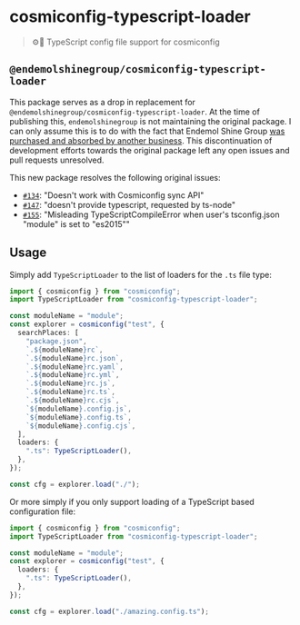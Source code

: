 # cosmiconfig-typescript-loader

> ⚙️🚀 TypeScript config file support for cosmiconfig

## `@endemolshinegroup/cosmiconfig-typescript-loader`

This package serves as a drop in replacement for `@endemolshinegroup/cosmiconfig-typescript-loader`. At the time of publishing this, `endemolshinegroup` is not maintaining the original package. I can only assume this is to do with the fact that Endemol Shine Group [was purchased and absorbed by another business](https://en.wikipedia.org/wiki/Endemol_Shine_Group#Sale_to_Banijay). This discontinuation of development efforts towards the original package left any open issues and pull requests unresolved.

This new package resolves the following original issues:

- [`#134`](https://github.com/EndemolShineGroup/cosmiconfig-typescript-loader/issues/134): "Doesn't work with Cosmiconfig sync API"
- [`#147`](https://github.com/EndemolShineGroup/cosmiconfig-typescript-loader/issues/147): "doesn't provide typescript, requested by ts-node"
- [`#155`](https://github.com/EndemolShineGroup/cosmiconfig-typescript-loader/issues/155): "Misleading TypeScriptCompileError when user's tsconfig.json "module" is set to "es2015""

## Usage

Simply add `TypeScriptLoader` to the list of loaders for the `.ts` file type:

```ts
import { cosmiconfig } from "cosmiconfig";
import TypeScriptLoader from "cosmiconfig-typescript-loader";

const moduleName = "module";
const explorer = cosmiconfig("test", {
  searchPlaces: [
    "package.json",
    `.${moduleName}rc`,
    `.${moduleName}rc.json`,
    `.${moduleName}rc.yaml`,
    `.${moduleName}rc.yml`,
    `.${moduleName}rc.js`,
    `.${moduleName}rc.ts`,
    `.${moduleName}rc.cjs`,
    `${moduleName}.config.js`,
    `${moduleName}.config.ts`,
    `${moduleName}.config.cjs`,
  ],
  loaders: {
    ".ts": TypeScriptLoader(),
  },
});

const cfg = explorer.load("./");
```

Or more simply if you only support loading of a TypeScript based configuration file:

```ts
import { cosmiconfig } from "cosmiconfig";
import TypeScriptLoader from "cosmiconfig-typescript-loader";

const moduleName = "module";
const explorer = cosmiconfig("test", {
  loaders: {
    ".ts": TypeScriptLoader(),
  },
});

const cfg = explorer.load("./amazing.config.ts");
```
